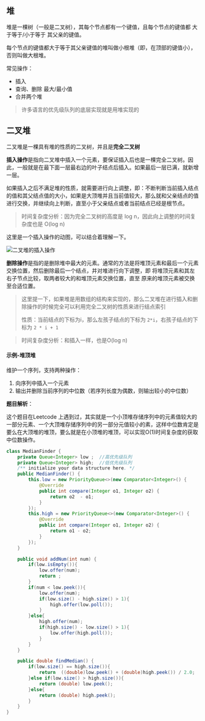 ## 堆

堆是一棵树（一般是二叉树），其每个节点都有一个键值，且每个节点的键值都 大于等于/小于等于 其父亲的键值。

每个节点的键值都大于等于其父亲键值的堆叫做小根堆（即，在顶部的键值小），否则叫做大根堆。

常见操作：

- 插入
- 查询、删除 最大/最小值
- 合并两个堆

> 许多语言的优先级队列的底层实现就是用堆实现的

## 二叉堆

二叉堆是一棵具有堆的性质的二叉树，并且是**完全二叉树**

**插入操作**是指向二叉堆中插入一个元素，要保证插入后也是一棵完全二叉树。因此，一般就是在最下面一层最右边的叶子结点后插入。如果最后一层已满，就新增一层。

如果插入之后不满足堆的性质，就需要进行向上调整，即：不断判断当前插入结点的值和其父结点值的大小，如果是大顶堆并且当前值较大，那么就和父亲结点的值进行交换，并继续向上判断，直至小于父亲结点或者当前结点已经是根节点。

> 时间复杂度分析：因为完全二叉树的高度是 log n，因此向上调整的时间复杂度也是 O(log n)

这里是一个插入操作的动图，可以结合着理解一下。

![二叉堆的插入操作](堆.assets/binary_heap_insert.svg)

**删除操作**是指的是删除堆中最大的元素。通常的方法是将堆顶元素和最后一个元素交换位置，然后删除最后一个结点，并对堆进行向下调整，即 将堆顶元素和其左右子节点比较，取两者较大的和堆顶元素交换位置，直至 原来的堆顶元素被交换至合适位置。

> 这里提一下，如果堆是用数组的结构来实现的，那么二叉堆在进行插入和删除操作的时候完全可以利用完全二叉树的性质来进行结点索引
>
> 性质：当前结点的下标为i，那么左孩子结点的下标为 `2*i`，右孩子结点的下标为 `2 * i + 1`

> 时间复杂度分析：和插入一样，也是O(log n)

#### 示例-堆顶堆

维护一个序列，支持两种操作：

1. 向序列中插入一个元素
2. 输出并删除当前序列的中位数（若序列长度为偶数，则输出较小的中位数）

**题目解析**：

这个题目在Leetcode 上遇到过，其实就是一个小顶堆存储序列中的元素值较大的一部分元素、一个大顶堆存储序列中的另一部分元值较小的素，这样中位数肯定是要么在大顶堆的堆顶，要么就是在小顶堆的堆顶，可以实现O(1)时间复杂度的获取中位数操作。



```java
class MedianFinder {
    private Queue<Integer> low ;  //高优先级队列
    private Queue<Integer> high;  //低优先级队列
    /** initialize your data structure here. */
    public MedianFinder() {
        this.low = new PriorityQueue<>(new Comparator<Integer>() {
            @Override
            public int compare(Integer o1, Integer o2) {
                return o2  - o1;
            }
        });
        this.high = new PriorityQueue<>(new Comparator<Integer>() {
            @Override
            public int compare(Integer o1, Integer o2) {
                return o1 - o2;
            }
        });
    }

    public void addNum(int num) {
        if(low.isEmpty()){
            low.offer(num);
            return ;
        } 
        if(num < low.peek()){
            low.offer(num);
            if(low.size() - high.size() > 1){
                high.offer(low.poll());
            }
        }else{
            high.offer(num);
            if(high.size() - low.size() > 1){
                low.offer(high.poll());
            }
        }
    }

    public double findMedian() {
        if(low.size() == high.size()){
            return  ((double)low.peek() + (double)high.peek()) / 2.0;
        }else if(low.size() > high.size()){
            return (double) low.peek();
        }else{
            return (double) high.peek();
        }
    }
}
```




